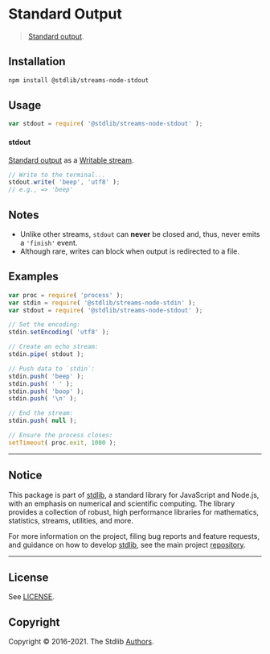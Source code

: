 <!--

@license Apache-2.0

Copyright (c) 2018 The Stdlib Authors.

Licensed under the Apache License, Version 2.0 (the "License");
you may not use this file except in compliance with the License.
You may obtain a copy of the License at

   http://www.apache.org/licenses/LICENSE-2.0

Unless required by applicable law or agreed to in writing, software
distributed under the License is distributed on an "AS IS" BASIS,
WITHOUT WARRANTIES OR CONDITIONS OF ANY KIND, either express or implied.
See the License for the specific language governing permissions and
limitations under the License.

-->

# Standard Output

> [Standard output][standard-streams].

<section class="installation">

## Installation

```bash
npm install @stdlib/streams-node-stdout
```

</section>

<section class="usage">

## Usage

```javascript
var stdout = require( '@stdlib/streams-node-stdout' );
```

#### stdout

[Standard output][standard-streams] as a [Writable stream][writable-stream].

```javascript
// Write to the terminal...
stdout.write( 'beep', 'utf8' );
// e.g., => 'beep'
```

</section>

<!-- /.usage -->

<section class="notes">

## Notes

-   Unlike other streams, `stdout` can **never** be closed and, thus, never emits a `'finish'` event.
-   Although rare, writes can block when output is redirected to a file. 

</section>

<!-- /.notes -->

<section class="examples">

## Examples

<!-- run-disable -->

<!-- eslint no-undef: "error" -->

```javascript
var proc = require( 'process' );
var stdin = require( '@stdlib/streams-node-stdin' );
var stdout = require( '@stdlib/streams-node-stdout' );

// Set the encoding:
stdin.setEncoding( 'utf8' );

// Create an echo stream:
stdin.pipe( stdout );

// Push data to `stdin`:
stdin.push( 'beep' );
stdin.push( ' ' );
stdin.push( 'boop' );
stdin.push( '\n' );

// End the stream:
stdin.push( null );

// Ensure the process closes:
setTimeout( proc.exit, 1000 );
```

</section>

<!-- /.examples -->


<section class="main-repo" >

* * *

## Notice

This package is part of [stdlib][stdlib], a standard library for JavaScript and Node.js, with an emphasis on numerical and scientific computing. The library provides a collection of robust, high performance libraries for mathematics, statistics, streams, utilities, and more.

For more information on the project, filing bug reports and feature requests, and guidance on how to develop [stdlib][stdlib], see the main project [repository][stdlib].

---

## License

See [LICENSE][stdlib-license].


## Copyright

Copyright &copy; 2016-2021. The Stdlib [Authors][stdlib-authors].

</section>

<!-- /.stdlib -->

<!-- Section for all links. Make sure to keep an empty line after the `section` element and another before the `/section` close. -->

<section class="links">

[stdlib]: https://github.com/stdlib-js/stdlib

[stdlib-authors]: https://github.com/stdlib-js/stdlib/graphs/contributors

[stdlib-license]: https://raw.githubusercontent.com/stdlib-js/streams-node-stdout/main/LICENSE

[standard-streams]: https://en.wikipedia.org/wiki/Standard_streams

[writable-stream]: https://nodejs.org/api/stream.html#stream_class_stream_writable

</section>

<!-- /.links -->

